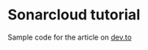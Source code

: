 # Sonarcloud tutorial


Sample code for the article on [dev.to](https://dev.to/arpitvasani/can-we-automate-code-review-yes-we-can-3cnn)